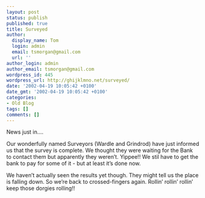 ```yaml
---
layout: post
status: publish
published: true
title: Surveyed
author:
  display_name: Tom
  login: admin
  email: tsmorgan@gmail.com
  url: ''
author_login: admin
author_email: tsmorgan@gmail.com
wordpress_id: 445
wordpress_url: http://ghijklmno.net/surveyed/
date: '2002-04-19 10:05:42 +0100'
date_gmt: '2002-04-19 10:05:42 +0100'
categories:
- Old Blog
tags: []
comments: []
---
```

<p>News just in....
</p>

<p>Our wonderfully named Surveyors (Wardle and Grindrod) have just informed us that the survey is complete. We thought they were waiting for the Bank to contact them but apparently they weren&#8217;t. Yippee!! We stil have to get the bank to pay for some of it - but at least it&#8217;s done now.
</p>

<p>We haven&#8217;t actually seen the results yet though. They might tell us the place is falling down. So we&#8217;re back to crossed-fingers again. Rollin&#8217; rollin&#8217; rollin&#8217; keep those dorgies rolling!!</p>

